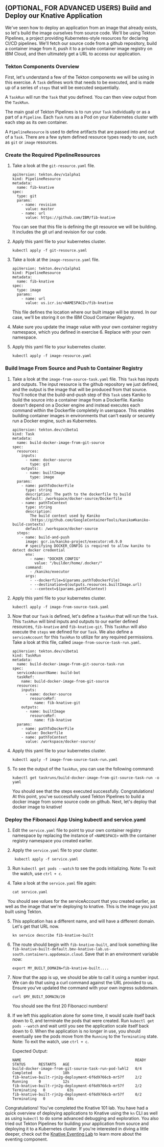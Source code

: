 ## (OPTIONAL, FOR ADVANCED USERS) Build and Deploy our Knative Application

We've seen how to deploy an application from an image that already exists, so let's build the image ourselves from source code. We'll be using Tekton Pipelines, a project providing Kubernetes-style resources for declaring CI/CD pipelines. We'll fetch our source code from a github repository, build a container image from it, push it to a private container image registry on IBM Cloud, and then ultimately get a URL to access our application.

### Tekton Components Overview

First, let's understand a few of the Tekton components we will be using in this exercise. A `Task` defines work that needs to be executed, and is made up of a series of `steps` that will be executed sequentially.

A `TaskRun` will run the `Task` that you defined. You can then view output from the `TaskRun`.

The main goal of Tekton Pipelines is to run your `Task` individually or as a part of a `Pipeline`. Each `Task` runs as a Pod on your Kubernetes cluster with each step as its own container.

A `PipelineResource` is used to define artifacts that are passed into and out of a `Task`. There are a few sytem defined resource types ready to use, such as `git` or `image` resources.  

### Create the Required PipelineResources

1. Take a look at the `git-resource.yaml` file. 
    ```
    apiVersion: tekton.dev/v1alpha1
    kind: PipelineResource
    metadata:
      name: fib-knative
    spec:
      type: git
      params:
        - name: revision
          value: master
        - name: url
          value: https://github.com/IBM/fib-knative
    ```
    You can see that this file is defining the git resource we will be building. It includes the git url and revision for our code.

2. Apply this yaml file to your kubernetes cluster.
    ```
    kubectl apply -f git-resource.yaml
    ```

3. Take a look at the `image-resource.yaml` file.
    ```
    apiVersion: tekton.dev/v1alpha1
    kind: PipelineResource
    metadata:
      name: fib-knative
    spec:
      type: image
      params:
        - name: url
          value: us.icr.io/<NAMESPACE>/fib-knative
    ```
    This file defines the location where our built image will be stored. In our case, we'll be storing it on the IBM Cloud Container Registry. 

4. Make sure you update the image value with your own container registry namespace, which you defined in exercise 6. Replace <NAMESPACE> with your own namespace.

5. Apply this yaml file to your kubernetes cluster.
    ```
    kubectl apply -f image-resource.yaml
    ```

### Build Image From Source and Push to Container Registry

1. Take a look at the `image-from-source-task.yaml` file. This `Task` has inputs and outputs. The input resource is the github repository we just defined, and the output is the image that will be produced from that source. You'll notice that the build-and-push step of this `Task` uses Kaniko to build the source into a container image from a Dockerfile. Kaniko doesn't depend on a Docker engine and instead executes each command within the Dockerfile completely in userspace. This enables building container images in environments that can't easily or securely run a Docker engine, such as Kubernetes.

    ```
    apiVersion: tekton.dev/v1beta1
    kind: Task
    metadata:
      name: build-docker-image-from-git-source
    spec:
      resources:
        inputs:
          - name: docker-source
            type: git
        outputs:
          - name: builtImage
            type: image
      params:
        - name: pathToDockerFile
          type: string
          description: The path to the dockerfile to build
          default: /workspace/docker-source/Dockerfile
        - name: pathToContext
          type: string
          description:
            The build context used by Kaniko
            (https://github.com/GoogleContainerTools/kaniko#kaniko-build-contexts)
          default: /workspace/docker-source
      steps:
        - name: build-and-push
          image: gcr.io/kaniko-project/executor:v0.9.0
          # specifying DOCKER_CONFIG is required to allow kaniko to detect docker credential
          env:
            - name: "DOCKER_CONFIG"
              value: "/builder/home/.docker/"
          command:
            - /kaniko/executor
          args:
            - --dockerfile=$(params.pathToDockerFile)
            - --destination=$(outputs.resources.builtImage.url)
            - --context=$(params.pathToContext)
    ```

2. Apply this yaml file to your kubernetes cluster.
    ```
    kubectl apply -f image-from-source-task.yaml
    ```
  
3. Now that our `Task` is defined, let's define a `TaskRun` that will run the `Task`. This `TaskRun` will bind inputs and outputs to our earlier defined resources, `fib-knative` and `fib-knative-git`. This `TaskRun` will also execute the `steps` we defined for our `Task`. We also define a `serviceAccount` for this `TaskRun` to utilize for any required permissions. Take a look at this file, called `image-from-source-task-run.yaml`.

    ```
    apiVersion: tekton.dev/v1beta1
    kind: TaskRun
    metadata:
      name: build-docker-image-from-git-source-task-run
    spec:
      serviceAccountName: build-bot
      taskRef:
        name: build-docker-image-from-git-source
      resources:
        inputs:
          - name: docker-source
            resourceRef:
              name: fib-knative-git
        outputs:
          - name: builtImage
            resourceRef:
              name: fib-knative
      params:
        - name: pathToDockerFile
          value: Dockerfile
        - name: pathToContext
          value: /workspace/docker-source/
    ```

4. Apply this yaml file to your kubernetes cluster.
    ```
    kubectl apply -f image-from-source-task-run.yaml
    ```

5. To see the output of the `TaskRun`, you can use the following command:
    ```
    kubectl get taskruns/build-docker-image-from-git-source-task-run -o yaml
    ```

    You should see that the steps executed successfully. Congratulations! At this point, you've successfully used Tekton Pipelines to build a docker image from some source code on github. Next, let's deploy that docker image to knative!

### Deploy the Fibonacci App Using kubectl and service.yaml

1. Edit the `service.yaml` file to point to your own container registry namespace by replacing the instance of `<NAMESPACE>` with the container registry namespace you created earlier. 

2. Apply the `service.yaml` file to your cluster.
    ```
     kubectl apply -f service.yaml
    ```

3. Run `kubectl get pods --watch` to see the pods initializing. Note: To exit the watch, use `ctrl + c`.

4. Take a look at the `service.yaml` file again:
    ```
    cat service.yaml
    ```

  You should see values for the serviceAccount that you created earlier, as well as the image that we're deploying to knative. This is the image you just built using Tekton.

5. This application has a different name, and will have a different domain. Let's get that URL now.
    ```
    kn service describe fib-knative-built
    ```

6. The route should begin with `fib-knative-built`, and look something like `fib-knative-built-default.bmv-knative-lab.us-south.containers.appdomain.cloud`. Save that in an environment variable now:
    ```
    export MY_BUILT_DOMAIN=fib-knative-built....
    ```

7. Now that the app is up, we should be able to call it using a number input. We can do that using a curl command against the URL provided to us. Ensure you've updated the command with your own ingress subdomain.
    ```
    curl $MY_BUILT_DOMAIN/20
    ```

    You should see the first 20 Fibonacci numbers!

8. If we left this application alone for some time, it would scale itself back down to 0, and terminate the pods that were created. Run `kubectl get pods --watch` and wait until you see the application scale itself back down to 0. When the application is no longer in use, you should eventually see the pods move from the `Running` to the `Terminating` state. Note: To exit the watch, use `ctrl + c`.

    Expected Output:

      ```
      NAME                                                    READY   STATUS      RESTARTS   AGE
      build-docker-image-from-git-source-task-run-pod-lwhl2   0/4     Completed   0          18h
      fib-knative-built-rjn2g-deployment-6f6d9766cb-mr57f     2/2     Running     0          12s
      fib-knative-built-rjn2g-deployment-6f6d9766cb-mr57f     2/2     Terminating   0          63s
      fib-knative-built-rjn2g-deployment-6f6d9766cb-mr57f     0/2     Terminating   0          84s
      ```

Congratulations! You've completed the Knative 101 lab. You have had a quick overview of deploying applications to Knative using the `kn` CLI as well as using `kubectl` to do some advanced debugging and exploration. You also tried out Tekton Pipelines for building your application from source and deploying it to a Kubernetes cluster. If you're interested in diving a little deeper, check out the [Knative Eventing Lab](https://github.com/IBM/knative101-eventing) to learn more about the eventing component.
